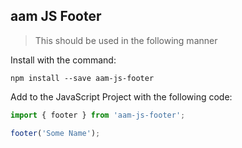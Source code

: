 ## aam JS Footer

> This should be used in the following manner

Install with the command:

```
npm install --save aam-js-footer
```

Add to the JavaScript Project with the following code:

```javascript
import { footer } from 'aam-js-footer';

footer('Some Name');
```
